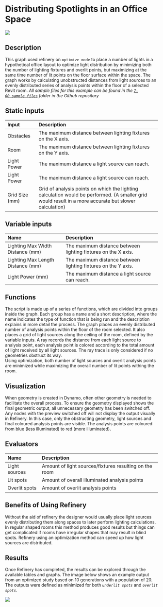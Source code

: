 # Distributing Spotlights in an Office Space

![](../../.gitbook/assets/workflowmep1.gif)

## Description

This graph used refinery on `optimize mode` to place a number of lights in a hypothetical office layout to optimize light distribution by minimizing both the number of lighting fixtures and overlit points, but maximizing at the same time number of lit points on the floor surface within the space. The graph works by calculating unobstructed distances from light sources to an evenly distributed series of analysis points within the floor of a selected Revit room. _All sample files for this example can be found in the_ [_`7-00_sample_files`_](https://github.com/DynamoDS/RefineryPrimer/tree/master/07-workflows/07-00_sample_files) _folder in the Github repository_

## Static inputs

| Input | Description |
| :--- | :--- |
| Obstacles | The maximum distance between lighting fixtures on the X axis. |
| Room | The maximum distance between lighting fixtures on the Y axis. |
| Light Power | The maximum distance a light source can reach. |
| Light Power | The maximum distance a light source can reach. |
| Grid Size \(mm\) | Grid of analysis points on which the lighting calculation would be performed. \(A smaller grid would result in a more accurate but slower calculation\) |

## Variable inputs

| Name | Description |
| :--- | :--- |
| Lighting Max Width Distance \(mm\) | The maximum distance between lighting fixtures on the X axis. |
| Lighting Max Length Distance \(mm\) | The maximum distance between lighting fixtures on the Y axis. |
| Light Power \(mm\) | The maximum distance a light source can reach. |

## Functions

The script is made up of a series of functions, which are divided into groups inside the graph. Each group has a name and a short description, where the name indicates the type of function that is being run and the description explains in more detail the process. The graph places an evenly distributed number of analysis points within the floor of the room selected. It also places a grid of light sources along the ceiling of the room, defined by the variable inputs. A ray records the distance from each light source to analysis point, each analysis point is colored according to the total amount of light received by all light sources. The ray trace is only considered if no geometries obstruct its way.  
Using optimization, both number of light sources and overlit analysis points are minimized while maximizing the overall number of lit points withing the room.

## Visualization

When geometry is created in Dynamo, often other geometry is needed to facilitate the overall process. To ensure the geometry displayed shows the final geometric output, all unnecessary geometry has been switched off. Any nodes with the preview switched off will not display the output visually in Refinery. In this case, only the obstructing geometry, light sources and final coloured analysis points are visible. The analysis points are coloured from blue \(less illuminated\) to red \(more illuminated\).

## Evaluators

| Name | Description |
| :--- | :--- |
| Light sources | Amount of light sources/fixtures resulting on the room |
| Lit spots | Amount of overall illuminated analysis points |
| Overlit spots | Amount of overlit analysis points |

## Benefits of Using Refinery

Without the aid of refinery the designer would usually place light sources evenly distributing them along spaces to later perform lighting calculations. In regular shaped rooms this method produces good results but things can get complicated if rooms have irregular shapes that may result in blind spots. Refinery using an optimization method can speed up how light sources are distributed.

## Results

Once Refinery has completed, the results can be explored through the available tables and graphs. The image below shows an example output from an optimized study based on 10 generations with a population of 20. The outputs were defined as minimized for both _`underlit spots`_ and _`overlit spots`_.

![](../../.gitbook/assets/workflowsmep2.png)

